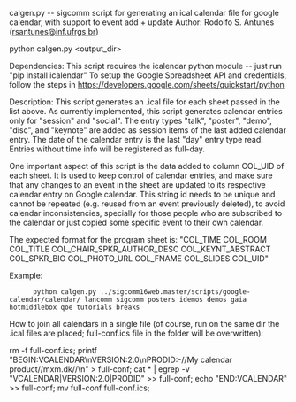 calgen.py -- sigcomm script for generating an ical calendar file for google calendar, with support to event add + update
             Author: Rodolfo S. Antunes (rsantunes@inf.ufrgs.br)

python calgen.py <output_dir> <spreadsheet list>

Dependencies: This script requires the icalendar python module -- just run "pip install icalendar"
              To setup the Google Spreadsheet API and credentials, follow the steps in https://developers.google.com/sheets/quickstart/python


Description: This script generates an .ical file for each sheet passed in the list above. As currently implemented, this script generates calendar entries only for "session" and "social". The entry types "talk", "poster", "demo", "disc", and "keynote" are added as session items of the last added calendar entry. The date of the calendar entry is the last "day" entry type read. Entries without time info will be registered as full-day.

One important aspect of this script is the data added to column COL_UID of each sheet. It is used to keep control of calendar entries, and make sure that any changes to an event in the sheet are updated to its respective calendar entry on Google calendar. This string id needs to be unique and cannot be repeated (e.g. reused from an event previously deleted), to avoid calendar inconsistencies, specially for those people who are subscribed to the calendar or just copied some specific event to their own calendar.

The expected format for the program sheet is: "COL_TIME  COL_ROOM  COL_TITLE  COL_CHAIR_SPKR_AUTHOR_DESC  COL_KEYNT_ABSTRACT  COL_SPKR_BIO  COL_PHOTO_URL  COL_FNAME  COL_SLIDES  COL_UID"

Example:

          python calgen.py ../sigcomm16web.master/scripts/google-calendar/calendar/ lancomm sigcomm posters idemos demos gaia hotmiddlebox qoe tutorials breaks

How to join all calendars in a single file (of course, run on the same dir the .ical files are placed; full-conf.ics file in the folder will be overwritten):

rm -f full-conf.ics; printf "BEGIN:VCALENDAR\nVERSION:2.0\nPRODID:-//My calendar product//mxm.dk//\n" > full-conf; cat * | egrep -v "VCALENDAR|VERSION:2.0|PRODID" >> full-conf; echo "END:VCALENDAR" >> full-conf; mv full-conf full-conf.ics;

